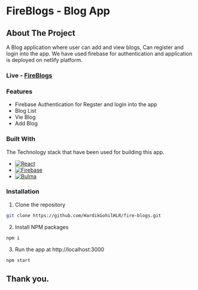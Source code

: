 # FireBlogs - Blog App

<!-- ABOUT THE PROJECT -->
## About The Project

A Blog application where user can add and view blogs, Can register and login into the app. We have used firebase for authentication and application is deployed on netlify platform.

### Live - **[FireBlogs](https://fireblogs-react.netlify.app/)**

### Features
* Firebase Authentication for Regster and login into the app
* Blog List
* Vie Blog
* Add Blog


### Built With
The Technology stack that have been used for building this app.

* [![React][React.js]][React-url]
* [![Firebase][Firebase]][Firebase-url]
* [![Bulma][Bulma]][Bulma-url]


### Installation

1.  Clone the repository
```sh
git clone https://github.com/HardikGohilHLR/fire-blogs.git
```
2. Install NPM packages
```sh
npm i
```
3. Run the app at http://localhost:3000
```sh
npm start
```

[React.js]: https://img.shields.io/badge/React-20232A?style=for-the-badge&logo=react&logoColor=61DAFB
[React-url]: https://reactjs.org/
[Firebase]: https://img.shields.io/badge/firebase-323330?style=for-the-badge&logo=firebase&logoColor=FFCA28
[Firebase-url]: https://firebase.google.com/
[Bulma]: https://img.shields.io/badge/bulma-323330?style=for-the-badge&logo=bulma&logoColor=00c4a7
[Bulma-url]: https://bulma.io/


## Thank you.